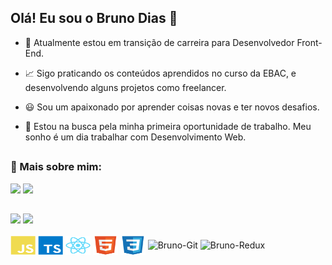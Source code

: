 ## Olá! Eu sou o Bruno Dias 👋

- 🔭 Atualmente estou em transição de carreira para Desenvolvedor Front-End.
- 📈 Sigo praticando os conteúdos aprendidos no curso da EBAC, e desenvolvendo alguns projetos como freelancer.
- 😃 Sou um apaixonado por aprender coisas novas e ter novos desafios.
- 🔬 Estou na busca pela minha primeira oportunidade de trabalho. Meu sonho é um dia trabalhar com Desenvolvimento Web.
  
  ##
  
### 🎈 Mais sobre mim:
<div> 
  <a href = "mailto:dias.bruno.dev@gmail.com"><img src="https://img.shields.io/badge/-Gmail-%23333?style=for-the-badge&logo=gmail&logoColor=white" target="_blank"></a>
  <a href="www.linkedin.com/in/brunodias-dev" target="_blank"><img src="https://img.shields.io/badge/-LinkedIn-%230077B5?style=for-the-badge&logo=linkedin&logoColor=white" target="_blank"></a> 
</div>

  ##

<div>
  <a href=''></a>
    <img height='180em' src='https://github-readme-stats.vercel.app/api?username=diasbrunodev&show_icons=true&theme=radical' />
    <img height='180em' src='https://github-readme-stats.vercel.app/api/top-langs/?username=diasbrunodev&layout=compact&theme=radical' />
</div>

<div style="display: inline_block"><br>
  <img align="center" alt="Bruno-Js" height="30" width="40" src="https://raw.githubusercontent.com/devicons/devicon/master/icons/javascript/javascript-plain.svg">
  <img align="center" alt="Bruno-Ts" height="30" width="40" src="https://raw.githubusercontent.com/devicons/devicon/master/icons/typescript/typescript-plain.svg">
  <img align="center" alt="Bruno-React" height="30" width="40" src="https://raw.githubusercontent.com/devicons/devicon/master/icons/react/react-original.svg">
  <img align="center" alt="Bruno-HTML" height="30" width="40" src="https://raw.githubusercontent.com/devicons/devicon/master/icons/html5/html5-original.svg">
  <img align="center" alt="Bruno-CSS" height="30" width="40" src="https://raw.githubusercontent.com/devicons/devicon/master/icons/css3/css3-original.svg">
  <img align="center" alt="Bruno-Git" height="30" width="40" src="https://cdn.jsdelivr.net/gh/devicons/devicon@latest/icons/git/git-original.svg">
  <img align="center" alt="Bruno-Redux" height="30" width="40" src="https://cdn.jsdelivr.net/gh/devicons/devicon@latest/icons/redux/redux-original.svg">
</div>
  

 


